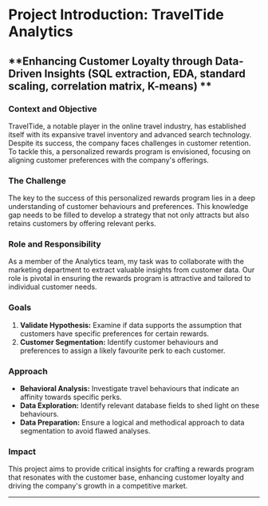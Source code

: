 # Project Introduction: TravelTide Analytics

## **Enhancing Customer Loyalty through Data-Driven Insights (SQL extraction, EDA, standard scaling, correlation matrix, K-means) **

### **Context and Objective**
TravelTide, a notable player in the online travel industry, has established itself with its expansive travel inventory and advanced search technology. Despite its success, the company faces challenges in customer retention. To tackle this, a personalized rewards program is envisioned, focusing on aligning customer preferences with the company's offerings.

### **The Challenge**
The key to the success of this personalized rewards program lies in a deep understanding of customer behaviours and preferences. This knowledge gap needs to be filled to develop a strategy that not only attracts but also retains customers by offering relevant perks.

### **Role and Responsibility**
As a member of the Analytics team, my task was to collaborate with the marketing department to extract valuable insights from customer data. Our role is pivotal in ensuring the rewards program is attractive and tailored to individual customer needs.

### **Goals**
1. **Validate Hypothesis:** Examine if data supports the assumption that customers have specific preferences for certain rewards.
2. **Customer Segmentation:** Identify customer behaviours and preferences to assign a likely favourite perk to each customer.

### **Approach**
- **Behavioral Analysis:** Investigate travel behaviours that indicate an affinity towards specific perks.
- **Data Exploration:** Identify relevant database fields to shed light on these behaviours.
- **Data Preparation:** Ensure a logical and methodical approach to data segmentation to avoid flawed analyses.

### **Impact**
This project aims to provide critical insights for crafting a rewards program that resonates with the customer base, enhancing customer loyalty and driving the company's growth in a competitive market.

---
